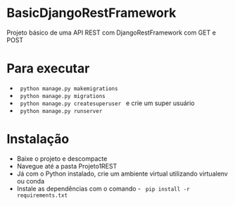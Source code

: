 # BasicDjangoRestFramework
 Projeto básico de uma API REST com DjangoRestFramework com GET e POST
 
# Para executar
<ul>
 <li><code> python manage.py makemigrations </code></li>
 <li><code> python manage.py migrations </code></li>
 <li><code> python manage.py createsuperuser </code> e crie um super usuário</li>
 <li><code> python manage.py runserver </code></li>
 
 </ul>

# Instalação
<ul>
 <li>Baixe o projeto e descompacte</li>
 <li>Navegue até a pasta Projeto1REST</li>
 <li>Já com o Python instalado, crie um ambiente virtual utilizando virtualenv ou conda</li>
 <li>Instale as dependências com o comando - <code> pip install -r requirements.txt </code>
 </ul>


